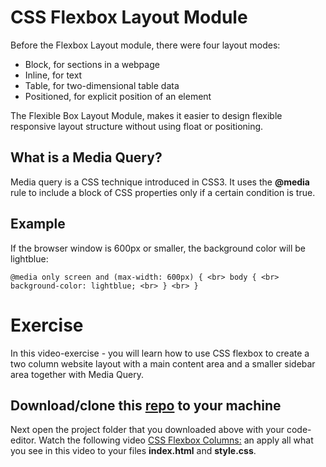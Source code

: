 # CSS Flexbox Layout Module
Before the Flexbox Layout module, there were four layout modes:

* Block, for sections in a webpage
* Inline, for text
* Table, for two-dimensional table data
* Positioned, for explicit position of an element

The Flexible Box Layout Module, makes it easier to design flexible responsive layout structure without using float or positioning.

## What is a Media Query?
Media query is a CSS technique introduced in CSS3.
It uses the **@media** rule to include a block of CSS properties only if a certain condition is true.

## Example
If the browser window is 600px or smaller, the background color will be lightblue:

`@media only screen and (max-width: 600px) { <br>
  body { <br>
    background-color: lightblue; <br>
  } <br>
}`

# Exercise

In this video-exercise - you will learn how to use CSS flexbox to create a two column website layout with a main content area and a smaller sidebar area together with Media Query.

## Download/clone this [repo](https://github.com/muratkilic1978/two-column-responsive-website-with-css-flexbox.git) to your machine

Next open the project folder that you downloaded above with your code-editor. Watch the following video [CSS Flexbox Columns:](https://www.youtube.com/watch?v=C4XCGwUkOOo) an apply all what you see in this video to your files **index.html** and **style.css**.
